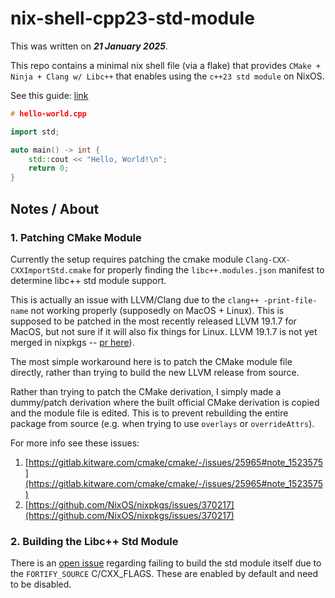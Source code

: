 # nix-shell-cpp23-std-module

This was written on ***21 January 2025***.

This repo contains a minimal nix shell file (via a flake) that provides `CMake + Ninja + Clang w/ Libc++` that enables using the `c++23 std module` on NixOS.

See this guide: [link](https://www.kitware.com/import-std-in-cmake-3-30/)

<!-- ## Example -->
<!---->
<!-- Assuming you have flakes support: -->
<!---->
<!-- ```bash -->
<!---->
<!-- ``` -->

```cpp
# hello-world.cpp

import std;

auto main() -> int {
    std::cout << "Hello, World!\n";
    return 0;
}
```

## Notes / About

### 1. Patching CMake Module

Currently the setup requires patching the cmake module `Clang-CXX-CXXImportStd.cmake` for properly finding the `libc++.modules.json` manifest to determine libc++ std module support.

This is actually an issue with LLVM/Clang due to the `clang++ -print-file-name` not working properly (supposedly on MacOS + Linux). This is supposed to be patched in the most recently released LLVM 19.1.7 for MacOS, but not sure if it will also fix things for Linux. LLVM 19.1.7 is not yet merged in nixpkgs -- [pr here](https://github.com/NixOS/nixpkgs/pull/373937)).

The most simple workaround here is to patch the CMake module file directly, rather than trying to build the new LLVM release from source.

Rather than trying to patch the CMake derivation, I simply made a dummy/patch derivation where the built official CMake derivation is copied and the module file is edited. This is to prevent rebuilding the entire package from source (e.g. when trying to use `overlays` or `overrideAttrs`).

For more info see these issues:

1. [https://gitlab.kitware.com/cmake/cmake/-/issues/25965#note_1523575](https://gitlab.kitware.com/cmake/cmake/-/issues/25965#note_1523575)
2. [https://github.com/NixOS/nixpkgs/issues/370217](https://github.com/NixOS/nixpkgs/issues/370217)

### 2. Building the Libc++ Std Module

There is an [open issue](https://github.com/llvm/llvm-project/issues/121709) regarding failing to build the std module itself due to the `FORTIFY_SOURCE` C/CXX_FLAGS. These are enabled by default and need to be disabled.
